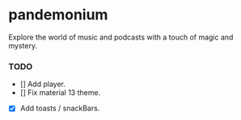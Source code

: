 # pandemonium

Explore the world of music and podcasts with a touch of magic and mystery.

### TODO
- [] Add player.
- [] Fix material 13 theme.
- [x] Add toasts / snackBars.